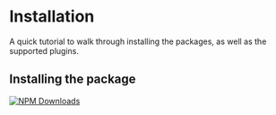 # Installation

A quick tutorial to walk through installing the packages, as well as the supported plugins.

## Installing the package

<a href="https://www.npmjs.com/package/soy-ui" target="__blank"><img alt="NPM Downloads" src="https://img.shields.io/npm/dm/soy-ui?flat&colorA=002438&colorB=41c399"></a>

<InstallationTabs value="soy-ui" />
